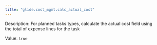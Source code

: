 ```yaml
---
title: "glide.cost_mgmt.calc_actual_cost"
---
```


Description: For planned tasks types, calculate the actual cost field using the total of expense lines for the task

Value: `true`